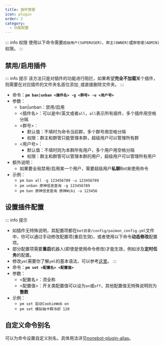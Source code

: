 ```yaml
---
title: 插件管理
icon: plugin
order: 2
category:
  - 功能配置
---
```

::: info 权限
使用以下命令需要`超级用户(SUPERUSER)`、`群主(OWNER)`或`群管理(ADMIN)`权限。
:::
## 禁用/启用插件
::: info 提示
该方法只是对插件的功能进行阻拦，如果希望**完全不加载**某个插件，则需要在对应插件的文件夹名首位添加`_`或直接删除文件夹。
:::

- 命令：**`pm ban|unban <插件名> -g <群号> -u <用户号>`**
- 参数：
  - ban|unban：禁用/启用
  - <插件名>：可以是中/英文或者`all`，`all`表示所有插件，多个插件用空格分隔
  - <群号>：
    - 默认值：不填时为命令当前群，多个群号用空格分隔
    - 权限：群主和群管只能管理本群，超级用户可以管理所有群
  - <用户号>：
    - 默认值：不填时则为本群所有用户，多个用户用空格分隔
    - 权限：群主和群管可以管理本群的用户，超级用户可以管理所有用户
- 额外说明：
  - 如果要全局禁用/启用某一个用户，需要超级用户**私聊**Bot来使用命令
- 示例：
  - `pm ban all -g 123456789 -u 123456789`
  - `pm unban 原神信息查询 -g 123456789`
  - `pm ban 原神信息查询 原神Wiki -u 123456`

## 设置插件配置
::: info 提示
- 如插件无特殊说明，其配置项都在`bot目录/config/paimon_config.yml`文件中，你可以通过手动修改配置项(重启生效)，或者使用以下命令**动态修改**配置项。
- 部分配置项需要**重启**机器人(即使是使用命令修改)才能生效，例如涉及**定时任务**的配置。
- 修改`yml`需要你了解`yml`的基本语法，可以参考[这里](https://blog.csdn.net/weixin_43340943/article/details/105953673)。
:::
- 命令：**`pm set <配置名> <配置值>`**
- 参数：
  - <配置名>：须全称
  - <配置值>：开关类配置值可以设为`on`或`off`，其他配置值无特殊说明则为**整数**
- 示例：
  - `pm set 启动CookieWeb on`
  - `pm set 模拟抽卡群冷却 120`


## 自定义命令别名
可以为命令设置自定义别名，具体用法详见[nonebot-plugin-alias](https://github.com/noneplugin/nonebot-plugin-alias)。